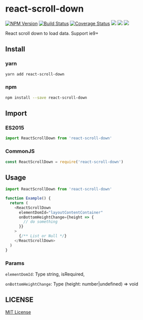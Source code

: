 # react-scroll-down

[![NPM Version][npm-image]][npm-url]
[![Build Status][travis-image]][travis-url]
[![Coverage Status][coverage-image]][coverage-url]
![][david-url]
![][dt-url]
![][license-url]

React scroll down to load data. Support ie9+

## Install

### yarn

```bash
yarn add react-scroll-down
```

### npm

```bash
npm install --save react-scroll-down
```

## Import

### ES2015

```javascript
import ReactScrollDown from 'react-scroll-down'
```

### CommonJS

```javascript
const ReactScrollDown = require('react-scroll-down')
```

## Usage

```javascript
import ReactScrollDown from 'react-scroll-down'

function Example() {
  return (
    <ReactScrollDown
      elementDomId="layoutContentContainer"
      onBottomHeightChange={height => {
        // do something
      }}
    >
      {/** List or Null */}
    </ReactScrollDown>
  )
}
```

### Params

`elementDomId`: Type string, isRequired,

`onBottomHeightChange`: Type (height: number|undefined) => void

## LICENSE

[MIT License](https://raw.githubusercontent.com/sanshuiwang/react-scroll-down/master/LICENSE)

[npm-url]: https://npmjs.org/package/react-scroll-down
[npm-image]: https://badge.fury.io/js/react-scroll-down.png
[david-url]: https://david-dm.org/sanshuiwang/react-scroll-down.png
[travis-image]: https://api.travis-ci.com/sanshuiwang/react-scroll-down.svg?branch=master
[travis-url]: https://travis-ci.com/sanshuiwang/react-scroll-down
[coverage-image]: https://coveralls.io/repos/github/sanshuiwang/react-scroll-down/badge.svg?branch=master
[coverage-url]: https://coveralls.io/github/sanshuiwang/react-scroll-down
[dt-url]: https://img.shields.io/npm/dt/react-scroll-down.svg
[license-url]: https://img.shields.io/npm/l/react-scroll-down.svg
